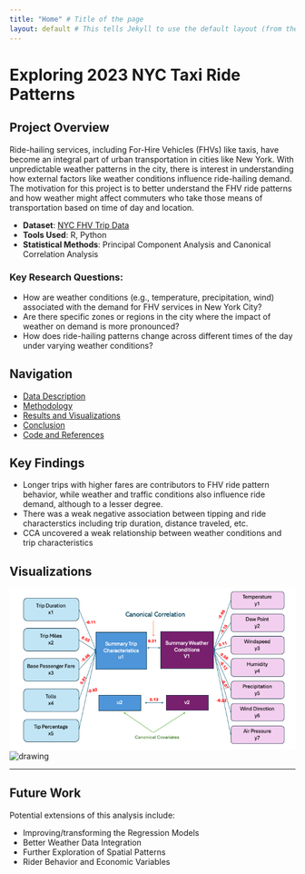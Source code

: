 ```yaml
---
title: "Home" # Title of the page
layout: default # This tells Jekyll to use the default layout (from the theme)
---
```


# Exploring 2023 NYC Taxi Ride Patterns

## **Project Overview**
Ride-hailing services, including For-Hire Vehicles (FHVs) like taxis, have become an integral part of urban transportation in cities like New York. With unpredictable weather patterns in the city, there is interest in understanding how external factors like weather conditions influence ride-hailing demand. The motivation for this project is to better understand the FHV ride patterns and how weather might affect commuters who take those means of transportation based on time of day and location. 

- **Dataset**: [NYC FHV Trip Data](https://data.cityofnewyork.us/Transportation/2023-High-Volume-FHV-Trip-Data/u253-aew4/about_data)
- **Tools Used**: R, Python 
- **Statistical Methods**: Principal Component Analysis and Canonical Correlation Analysis


### **Key Research Questions**:
- How are weather conditions (e.g., temperature, precipitation, wind) associated with the demand for FHV services in New York City?
- Are there specific zones or regions in the city where the impact of weather on demand is more pronounced?
- How does ride-hailing patterns change across different times of the day under varying weather conditions?


## **Navigation**
- [Data Description](Data.md)
- [Methodology](Methodology.md)
- [Results and Visualizations](Results.md)
- [Conclusion](Conclusions.md)
- [Code and References](https://github.com/weij5678/NYC-Taxi/tree/main)
  

## **Key Findings**

- Longer trips with higher fares are contributors to FHV ride pattern behavior, while weather and traffic conditions also influence ride demand, although to a lesser degree.
- There was a weak negative association between tipping and ride characterstics including trip duration, distance traveled, etc.
- CCA uncovered a weak relationship between weather conditions and trip characteristics


## **Visualizations**

<img src="images/CanonicalStructure.png" alt="drawing" width="600"/>
<img src="images/PuHexbin.png" alt="drawing" width="1000"/>

---

## **Future Work**

Potential extensions of this analysis include:
- Improving/transforming the Regression Models
- Better Weather Data Integration
- Further Exploration of Spatial Patterns
- Rider Behavior and Economic Variables





